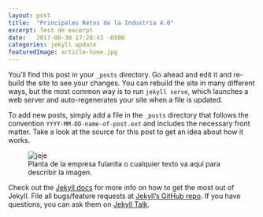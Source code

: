 ```yaml
---
layout: post
title:  "Principales Retos de la Industria 4.0"
excerpt: Test de excerpt
date:   2017-08-30 17:28:43 -0500
categories: jekyll update
featuredImage: article-home.jpg
---
```

You’ll find this post in your `_posts` directory. Go ahead and edit it and re-build the site to see your changes. You can rebuild the site in many different ways, but the most common way is to run `jekyll serve`, which launches a web server and auto-regenerates your site when a file is updated.

To add new posts, simply add a file in the `_posts` directory that follows the convention `YYYY-MM-DD-name-of-post.ext` and includes the necessary front matter. Take a look at the source for this post to get an idea about how it works.

<figure class="article-image">
  <img src="{{ site.url }}/assets/img/article-home.jpg" alt="jeje">
  <figcaption>Planta de la empresa fulanita o cualquier texto va aquí para describir la imagen.</figcaption>
</figure>

Check out the [Jekyll docs][jekyll-docs] for more info on how to get the most out of Jekyll. File all bugs/feature requests at [Jekyll’s GitHub repo][jekyll-gh]. If you have questions, you can ask them on [Jekyll Talk][jekyll-talk].

[jekyll-docs]: https://jekyllrb.com/docs/home
[jekyll-gh]:   https://github.com/jekyll/jekyll
[jekyll-talk]: https://talk.jekyllrb.com/
